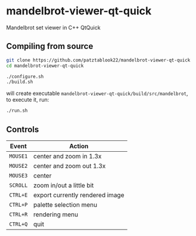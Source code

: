# mandelbrot-viewer-qt-quick
Mandelbrot set viewer in C++ QtQuick

## Compiling from source

```sh
git clone https://github.com/patztablook22/mandelbrot-viewer-qt-quick
cd mandelbrot-viewer-qt-quick

./configure.sh
./build.sh
```
will create executable `mandelbrot-viewer-qt-quick/build/src/mandelbrot`, to execute it, run:
```sh
./run.sh
```

## Controls

| Event  | Action                           |
|--------|----------------------------------|
|`MOUSE1`| center and zoom in 1.3x          |
|`MOUSE2`| center and zoom out 1.3x         |
|`MOUSE3`| center                           |
|`SCROLL`| zoom in/out a little bit         |
|`CTRL+E`| export currently rendered image  |
|`CTRL+P`| palette selection menu           |
|`CTRL+R`| rendering menu                   |
|`CTRL+Q`| quit                             |

